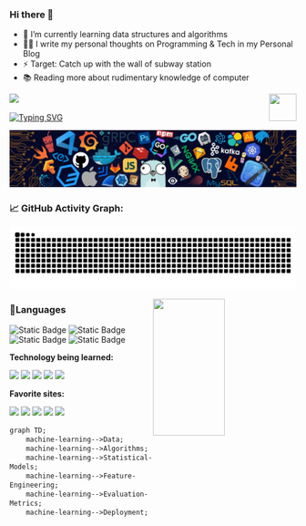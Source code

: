 ### Hi there 👋

 
- 🌱 I’m currently learning data structures and algorithms
- ✍🏻 I write my personal thoughts on Programming & Tech in my Personal Blog
- ⚡ Target: Catch up with the wall of subway station 
- 📚 Reading more about rudimentary knowledge of computer 


<!--   my-header-img -->
![](./src/header_.png)
<a href="https://www.python.org/"><img src="https://upload.wikimedia.org/wikipedia/commons/c/c3/Python-logo-notext.svg" align="right" height="48" width="48" ></a>



<!--   my-ticker -->    
[![Typing SVG](https://readme-typing-svg.herokuapp.com?color=%2336BCF7&center=true&vCenter=true&width=600&lines=Hi+there+👋,+I+am+aqlzh;+Welcome+to+My+Profile!;Over+4+years+of+programming+experience;Always+learning+new+things+;Machine+learning+enthusiast+;Kaggle+community+member)](https://git.io/typing-svg)


 ![](https://github.com/aqlzh/aqlzh/blob/main/github.jpg)


 ### 📈 GitHub Activity Graph:

<!--   green snake -->
![aqlzh's github activity graph](https://raw.githubusercontent.com/BEPb/BEPb/output/github-contribution-grid-snake.svg)
<!--   stats + languages -->
 
 

<img width="50%" height="240px" align="right" src="https://github-readme-stats.vercel.app/api/top-langs/?username=aqlzh&&hide=html" />
</html>

### 🔨Languages

 ![Static Badge](https://img.shields.io/badge/java-orange?style=for-the-badge&logo=openjdk)
 ![Static Badge](https://img.shields.io/badge/python-yellow?style=for-the-badge&logo=python)
 ![Static Badge](https://img.shields.io/badge/javascript-green?style=for-the-badge&logo=javascript)
 ![Static Badge](https://img.shields.io/badge/c%2B%2B-blue?style=for-the-badge&logo=c%2B%2B)

 

**Technology being learned:**

<code><img height="20" src="https://cdn.jsdelivr.net/npm/simple-icons@3.12.2/icons/linux.svg"></code>
<code><img height="20" src="https://cdn.jsdelivr.net/npm/simple-icons@3.12.2/icons/jquery.svg"></code>
<code><img height="20" src="https://cdn.jsdelivr.net/npm/simple-icons@3.12.2/icons/javascript.svg"></code>
<code><img height="20" src="https://cdn.jsdelivr.net/npm/simple-icons@3.12.2/icons/c.svg"></code>
<code><img height="20" src="https://cdn.jsdelivr.net/npm/simple-icons@3.12.2/icons/jupyter.svg"></code>

**Favorite sites:**

<code><img height="20" src="https://cdn.jsdelivr.net/npm/simple-icons@3.12.2/icons/github.svg"></code>
<code><img height="20" src="https://cdn.jsdelivr.net/npm/simple-icons@3.12.2/icons/pytorch.svg"></code>
<code><img height="20" src="https://cdn.jsdelivr.net/npm/simple-icons@3.12.2/icons/google.svg"></code>
<code><img height="20" src="https://cdn.jsdelivr.net/npm/simple-icons@3.12.2/icons/stackoverflow.svg"></code>
<code><img height="20" src="https://cdn.jsdelivr.net/npm/simple-icons@3.12.2/icons/w3c.svg"></code>


 
   <!--machine-learning-->
```mermaid
graph TD;
    machine-learning-->Data;
    machine-learning-->Algorithms;
    machine-learning-->Statistical-Models;
    machine-learning-->Feature-Engineering;
    machine-learning-->Evaluation-Metrics;
    machine-learning-->Deployment;
   ```





  





